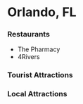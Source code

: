 # Orlando, FL

### Restaurants

- The Pharmacy
- 4Rivers

### Tourist Attractions

### Local Attractions
